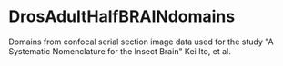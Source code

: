DrosAdultHalfBRAINdomains
=========================

Domains from confocal serial section image data used for the study "A Systematic Nomenclature for the Insect Brain" Kei Ito, et al.
